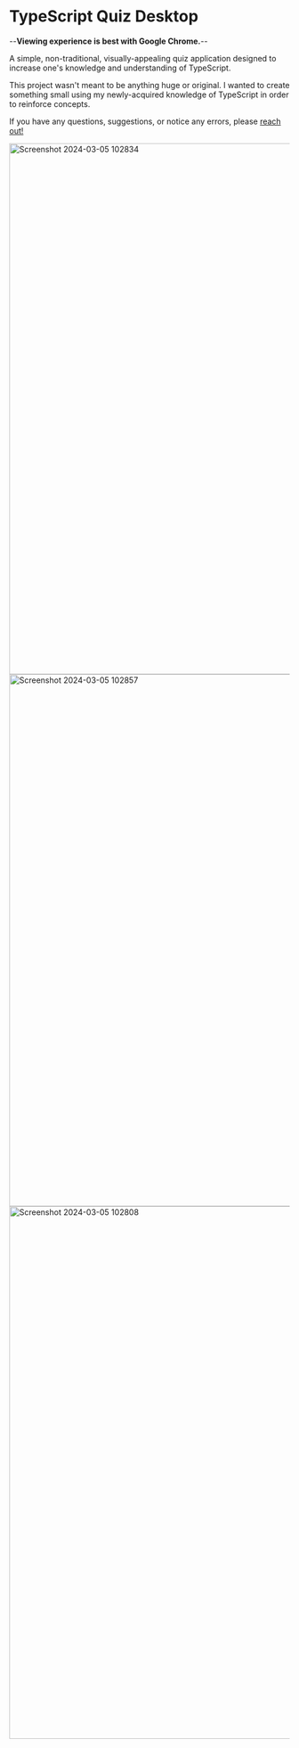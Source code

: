 # TypeScript Quiz Desktop

--**Viewing experience is best with Google Chrome.**--

A simple, non-traditional, visually-appealing quiz application designed to increase one's knowledge and understanding of TypeScript.

This project wasn't meant to be anything huge or original. I wanted to create something small using my newly-acquired knowledge of TypeScript in order to reinforce concepts.

If you have any questions, suggestions, or notice any errors, please [reach out!](mailto:coreychristianclark@gmail.com)


<img width="953" alt="Screenshot 2024-03-05 102834" src="https://github.com/coreychristianclark/typescript-quiz-app/assets/127354494/dc110ddd-486a-449c-914f-9b61976eefe9">
<img width="955" alt="Screenshot 2024-03-05 102857" src="https://github.com/coreychristianclark/typescript-quiz-app/assets/127354494/54840338-b90f-4390-b00b-ec1d618b2fb2">
<img width="956" alt="Screenshot 2024-03-05 102808" src="https://github.com/coreychristianclark/typescript-quiz-app/assets/127354494/f0b3c585-06e8-4890-8de7-b0e224e98a57">
